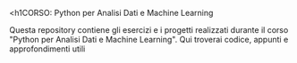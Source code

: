 <h1CORSO: Python per Analisi Dati e Machine Learning </h1>

Questa repository contiene gli esercizi e i progetti realizzati durante il corso "Python per Analisi Dati e Machine Learning". Qui troverai codice, appunti e approfondimenti utili
